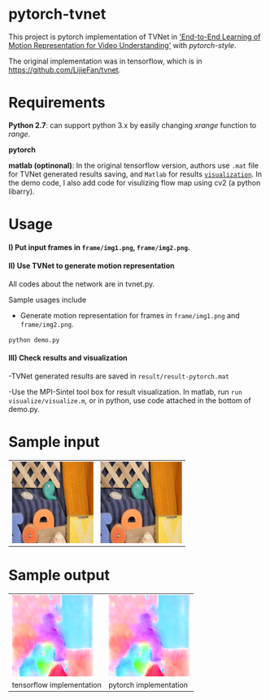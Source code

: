 # pytorch-tvnet
This project is pytorch implementation of TVNet in ['End-to-End Learning of Motion Representation for Video Understanding'](http://lijiefan.me/project_webpage/TVNet_cvpr/papers/TVNet_cvpr.pdf) with *pytorch-style*.

The original implementation was in tensorflow, which is in https://github.com/LijieFan/tvnet.

# Requirements
**Python 2.7**: can support python 3.x by easily changing *xrange* function to *range*.

**pytorch** 

**matlab (optinonal)**: In the original tensorflow version, authors use `.mat` file for TVNet generated results saving, and `Matlab` for results [`visualization`](http://sintel.is.tue.mpg.de). In the demo code, I also add code for visulizing flow map using cv2 (a python libarry).
 
# Usage
#### I) Put input frames in `frame/img1.png`, `frame/img2.png`.
#### II) Use TVNet to generate motion representation
All codes about the network are in tvnet.py.

Sample usages include
- Generate motion representation for frames in `frame/img1.png` and `frame/img2.png`.

```
python demo.py
``` 

#### III) Check results and visualization

-TVNet generated results are saved in `result/result-pytorch.mat`

-Use the MPI-Sintel tool box for result visualization. In matlab, run ```run visualize/visualize.m```, or in python, use code attached in the bottom of demo.py.


# Sample input
<table>
<tr>
<td><img src="frame/img1.png" height="160"></td>
<td><img src="frame/img2.png" height="160"></td>
</tr>
</table>

# Sample output
<table>
<tr>
<td><img src="result/result.png" height="160"></td>
<td><img src="result/result-pytorch.png" height="160"></td>
</tr>
<tr>
<td>tensorflow implementation</td>
<td>pytorch implementation</td>
</tr>
</table>
